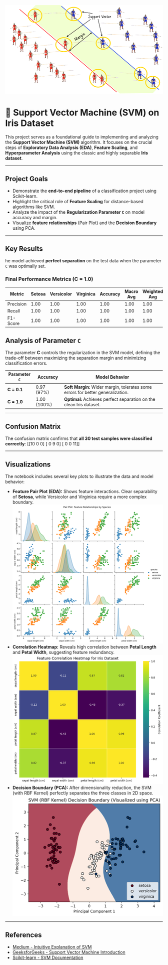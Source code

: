![svm](images/svm.webp)
# 🌸 Support Vector Machine (SVM) on Iris Dataset

This project serves as a foundational guide to implementing and analyzing the **Support Vector Machine (SVM)** algorithm. It focuses on the crucial steps of **Exploratory Data Analysis (EDA)**, **Feature Scaling**, and **Hyperparameter Analysis** using the classic and highly separable **Iris dataset**.

---

##  Project Goals
- Demonstrate the **end-to-end pipeline** of a classification project using Scikit-learn.  
- Highlight the critical role of **Feature Scaling** for distance-based algorithms like SVM.  
- Analyze the impact of the **Regularization Parameter `C`** on model accuracy and margin.  
- Visualize **feature relationships** (Pair Plot) and the **Decision Boundary** using PCA.  

---

## Key Results
he model achieved **perfect separation** on the test data when the parameter `C` was optimally set.

### Final Performance Metrics (C = 1.0)

| Metric      | Setosa | Versicolor | Virginica | Accuracy | Macro Avg | Weighted Avg |
|-------------|--------|------------|-----------|----------|------------|---------------|
| Precision   | 1.00   | 1.00       | 1.00      | 1.00     | 1.00       | 1.00          |
| Recall      | 1.00   | 1.00       | 1.00      | 1.00     | 1.00       | 1.00          |
| F1-Score    | 1.00   | 1.00       | 1.00      | 1.00     | 1.00       | 1.00          |
 
## Analysis of Parameter `C`
The parameter **C** controls the regularization in the SVM model, defining the trade-off between maximizing the separation margin and minimizing classification errors.

| Parameter `C` | Accuracy | Model Behavior |
|---------------|----------|----------------|
| **C = 0.1**   | 0.97 (97%) | **Soft Margin:** Wider margin, tolerates some errors for better generalization. |
| **C = 1.0**   | 1.00 (100%) | **Optimal:** Achieves perfect separation on the clean Iris dataset. |


---

## Confusion Matrix
The confusion matrix confirms that **all 30 test samples were classified correctly**:
[[10 0 0]
[ 0 9 0]
[ 0 0 11]]

---

## Visualizations
The notebook includes several key plots to illustrate the data and model behavior:

- **Feature Pair Plot (EDA):** Shows feature interactions. Clear separability of **Setosa**, while Versicolor and Virginica require a more complex boundary.
  ![Feature Pair Plot](images/Pair_Plot.png)
- **Correlation Heatmap:** Reveals high correlation between **Petal Length** and **Petal Width**, suggesting feature redundancy.
 ![ Correlation Heatmap](images/Feature_Correlation_Heatmap.png)
- **Decision Boundary (PCA):** After dimensionality reduction, the SVM (with RBF Kernel) perfectly separates the three classes in 2D space.  
![Decision Boundary](images/SVM_Decision_Boundary.png)
---

## References
- [Medium - Intuitive Explanation of SVM](https://medium.com/low-code-for-advanced-data-science/support-vector-machines-svm-an-intuitive-explanation-b084d6238106)  
- [GeeksforGeeks - Support Vector Machine Introduction](https://www.geeksforgeeks.org/support-vector-machine-algorithm/)  
- [Scikit-learn - SVM Documentation](https://scikit-learn.org/stable/modules/generated/sklearn.svm.SVC.html)  



